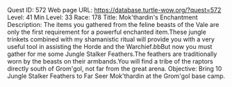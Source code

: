 Quest ID: 572
Web page URL: https://database.turtle-wow.org/?quest=572
Level: 41
Min Level: 33
Race: 178
Title: Mok'thardin's Enchantment
Description: The items you gathered from the feline beasts of the Vale are only the first requirement for a powerful enchanted item.These jungle trinkets combined with my shamanistic ritual will provide you with a very useful tool in assisting the Horde and the Warchief.$b$bBut now you must gather for me some Jungle Stalker Feathers.The feathers are traditionally worn by the beasts on their armbands.You will find a tribe of the raptors directly south of Grom'gol, not far from the great arena.
Objective: Bring 10 Jungle Stalker Feathers to Far Seer Mok'thardin at the Grom'gol base camp.
